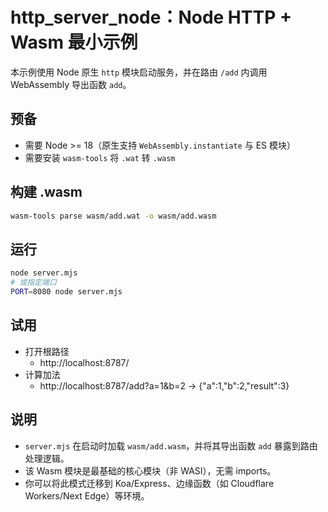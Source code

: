# http_server_node：Node HTTP + Wasm 最小示例

本示例使用 Node 原生 `http` 模块启动服务，并在路由 `/add` 内调用 WebAssembly 导出函数 `add`。

## 预备
- 需要 Node >= 18（原生支持 `WebAssembly.instantiate` 与 ES 模块）
- 需要安装 `wasm-tools` 将 `.wat` 转 `.wasm`

## 构建 .wasm
```bash
wasm-tools parse wasm/add.wat -o wasm/add.wasm
```

## 运行
```bash
node server.mjs
# 或指定端口
PORT=8080 node server.mjs
```

## 试用
- 打开根路径
  - http://localhost:8787/
- 计算加法
  - http://localhost:8787/add?a=1&b=2 -> {"a":1,"b":2,"result":3}

## 说明
- `server.mjs` 在启动时加载 `wasm/add.wasm`，并将其导出函数 `add` 暴露到路由处理逻辑。
- 该 Wasm 模块是最基础的核心模块（非 WASI），无需 imports。
- 你可以将此模式迁移到 Koa/Express、边缘函数（如 Cloudflare Workers/Next Edge）等环境。